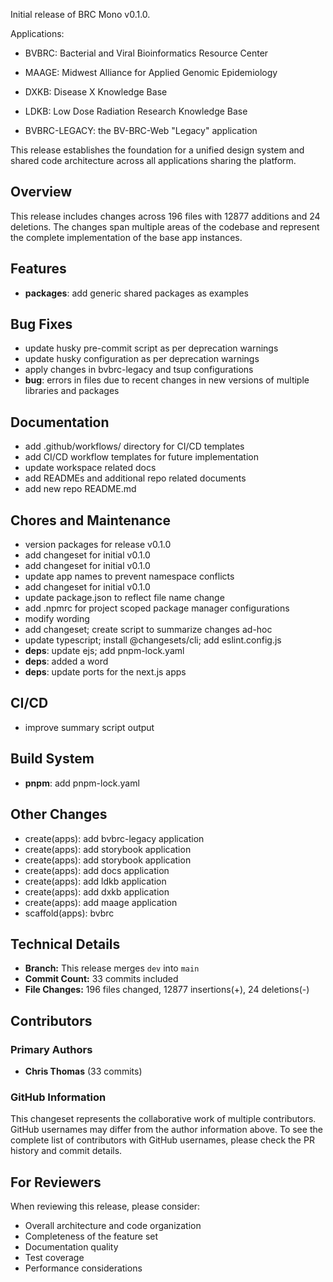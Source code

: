 Initial release of BRC Mono v0.1.0.

Applications:

- BVBRC: Bacterial and Viral Bioinformatics Resource Center
- MAAGE: Midwest Alliance for Applied Genomic Epidemiology
- DXKB: Disease X Knowledge Base
- LDKB: Low Dose Radiation Research Knowledge Base

- BVBRC-LEGACY: the BV-BRC-Web "Legacy" application

This release establishes the foundation for a unified design system and shared code architecture across all applications sharing the platform.

## Overview

This release includes changes across 196 files with 12877 additions and 24 deletions. The changes span multiple areas of the codebase and represent the complete implementation of the base app instances.

## Features

- **packages**: add generic shared packages as examples

## Bug Fixes

- update husky pre-commit script as per deprecation warnings
- update husky configuration as per deprecation warnings
- apply changes in bvbrc-legacy and tsup configurations
- **bug**: errors in files due to recent changes in new versions of multiple libraries and packages

## Documentation

- add .github/workflows/ directory for CI/CD templates
- add CI/CD workflow templates for future implementation
- update workspace related docs
- add READMEs and additional repo related documents
- add new repo README.md

## Chores and Maintenance

- version packages for release v0.1.0
- add changeset for initial v0.1.0
- add changeset for initial v0.1.0
- update app names to prevent namespace conflicts
- add changeset for initial v0.1.0
- update package.json to reflect file name change
- add .npmrc for project scoped package manager configurations
- modify wording
- add changeset; create script to summarize changes ad-hoc
- update typescript; install @changesets/cli; add eslint.config.js
- **deps**: update ejs; add pnpm-lock.yaml
- **deps**: added a word
- **deps**: update ports for the next.js apps

## CI/CD

- improve summary script output

## Build System

- **pnpm**: add pnpm-lock.yaml

## Other Changes

- create(apps): add bvbrc-legacy application
- create(apps): add storybook application
- create(apps): add storybook application
- create(apps): add docs application
- create(apps): add ldkb application
- create(apps): add dxkb application
- create(apps): add maage application
- scaffold(apps): bvbrc

## Technical Details

- **Branch:** This release merges `dev` into `main`
- **Commit Count:** 33 commits included
- **File Changes:** 196 files changed, 12877 insertions(+), 24 deletions(-)

## Contributors

### Primary Authors

- **Chris Thomas** (33 commits)

### GitHub Information

This changeset represents the collaborative work of multiple contributors. GitHub usernames may differ from the author information above. To see the complete list of contributors with GitHub usernames, please check the PR history and commit details.

## For Reviewers

When reviewing this release, please consider:

- Overall architecture and code organization
- Completeness of the feature set
- Documentation quality
- Test coverage
- Performance considerations
